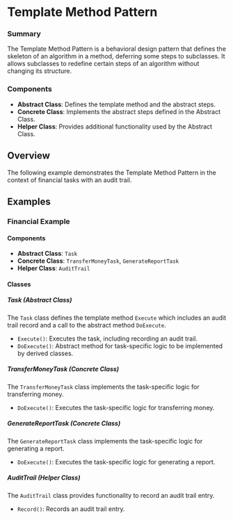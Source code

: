 ﻿# Template Method Pattern

### Summary

The Template Method Pattern is a behavioral design pattern that defines the skeleton of an algorithm in a method, deferring some steps to subclasses. It allows subclasses to redefine certain steps of an algorithm without changing its structure.

### Components

- **Abstract Class**: Defines the template method and the abstract steps.
- **Concrete Class**: Implements the abstract steps defined in the Abstract Class.
- **Helper Class**: Provides additional functionality used by the Abstract Class.

## Overview

The following example demonstrates the Template Method Pattern in the context of financial tasks with an audit trail.

## Examples

### Financial Example

#### Components

- **Abstract Class**: `Task`
- **Concrete Class**: `TransferMoneyTask`, `GenerateReportTask`
- **Helper Class**: `AuditTrail`

#### Classes

##### Task (Abstract Class)

The `Task` class defines the template method `Execute` which includes an audit trail record and a call to the abstract method `DoExecute`.

- `Execute()`: Executes the task, including recording an audit trail.
- `DoExecute()`: Abstract method for task-specific logic to be implemented by derived classes.

##### TransferMoneyTask (Concrete Class)

The `TransferMoneyTask` class implements the task-specific logic for transferring money.

- `DoExecute()`: Executes the task-specific logic for transferring money.

##### GenerateReportTask (Concrete Class)

The `GenerateReportTask` class implements the task-specific logic for generating a report.

- `DoExecute()`: Executes the task-specific logic for generating a report.

##### AuditTrail (Helper Class)

The `AuditTrail` class provides functionality to record an audit trail entry.

- `Record()`: Records an audit trail entry.

